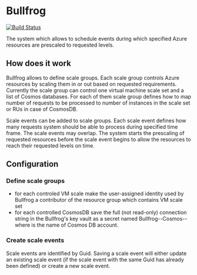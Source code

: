 # Bullfrog

[![Build Status](https://eshopworld.visualstudio.com/Github%20build/_apis/build/status/bullfrog?branchName=master)](https://eshopworld.visualstudio.com/Github%20build/_build/latest?definitionId=607)


The system which allows to schedule events during which specified Azure resources are prescaled to requested levels.

## How does it work

Bullfrog allows to define scale groups. Each scale group controls Azure resources by scaling them in or out based on requested requirements. Currently the scale group can control one virtual machine scale set and a list of Cosmos databases. For each of them scale group defines how to map number of requests to be processed to number of instances in the scale set or RUs in case of CosmosDB.

Scale events can be added to scale groups. Each scale event defines how many requests system should be able to process during specified time frame. The scale events may overlap. The system starts the prescaling of requested resources before the scale event begins to allow the resources to reach their requested levels on time.

## Configuration

### Define scale groups
  * for each controled VM scale make the user-assigned identity used by Bullfrog a contributor of the resource group which contains VM scale set
  * for each controlled CosmosDB save the full (not read-only) connection string in the Bullfrog's key vault as a secret named Bullfrog--Cosmos--<CosmosDbName> where <CosmosDbName> is the name of Cosmos DB account.

### Create scale events
  Scale events are identified by Guid. Saving a scale event will either update an existing scale event (if the scale event with the same Guid has already been defined) or create a new scale event.


